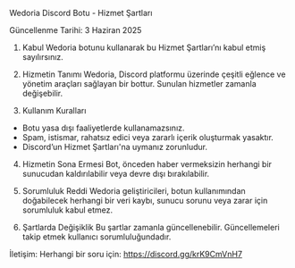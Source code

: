 Wedoria Discord Botu - Hizmet Şartları

Güncellenme Tarihi: 3 Haziran 2025

1. Kabul
Wedoria botunu kullanarak bu Hizmet Şartları’nı kabul etmiş sayılırsınız.

2. Hizmetin Tanımı
Wedoria, Discord platformu üzerinde çeşitli eğlence ve yönetim araçları sağlayan bir bottur. Sunulan hizmetler zamanla değişebilir.

3. Kullanım Kuralları
- Botu yasa dışı faaliyetlerde kullanamazsınız.
- Spam, istismar, rahatsız edici veya zararlı içerik oluşturmak yasaktır.
- Discord’un Hizmet Şartları'na uymanız zorunludur.

4. Hizmetin Sona Ermesi
Bot, önceden haber vermeksizin herhangi bir sunucudan kaldırılabilir veya devre dışı bırakılabilir.

5. Sorumluluk Reddi
Wedoria geliştiricileri, botun kullanımından doğabilecek herhangi bir veri kaybı, sunucu sorunu veya zarar için sorumluluk kabul etmez.

6. Şartlarda Değişiklik
Bu şartlar zamanla güncellenebilir. Güncellemeleri takip etmek kullanıcı sorumluluğundadır.

İletişim:
Herhangi bir soru için: https://discord.gg/krK9CmVnH7
